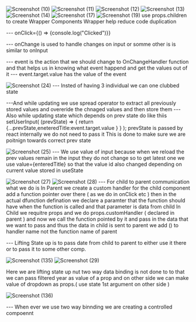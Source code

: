 ![Screenshot (10)](https://user-images.githubusercontent.com/98139553/204858372-f7806202-0afc-4a02-9a03-54cb71a3dbd2.png)
![Screenshot (11)](https://user-images.githubusercontent.com/98139553/204860548-2de19d09-c387-424b-a55a-12fba7f2f12f.png)
![Screenshot (12)](https://user-images.githubusercontent.com/98139553/204861629-92fb98f7-059d-46a5-a085-48f12abebdee.png)
![Screenshot (13)](https://user-images.githubusercontent.com/98139553/204863146-d2d6664d-21a2-441b-a614-5d3247b9c491.png)
![Screenshot (14)](https://user-images.githubusercontent.com/98139553/205218726-46e015f7-cdcd-4304-b44c-9d65ab3f4860.png)
![Screenshot (17)](https://user-images.githubusercontent.com/98139553/205505881-d7e32666-c991-4344-a9d2-a18ccfe2acb0.png)
![Screenshot (19)](https://user-images.githubusercontent.com/98139553/205506144-99a28e4c-e84b-4327-8b9d-002b8328c4f2.png)
 use props.children to create Wrapper Components   Wrapper help reduce code duplication
 
 
 --- onClick={() => {console.log("Clicked")}}
 
--- onChange is used to handle changes on input or somme other is is similar to onInput

--- event is the action that we should change to OnChangeHandler function and that helps us in knowing what event happend and get the values out of it 
--- event.target.value has the value of the event 

![Screenshot (24)](https://user-images.githubusercontent.com/98139553/205678471-3c0a4264-471f-48cf-9449-897149a902a5.png)
--- Insted of having 3 individual we can one clubbed state 

---And while updating we use spread operator to extract all previously stored values and overeride the chnaged values and then store them 
--- Also while updating state which depends on prev state do like thiis 
    setUserInput( (prevState) => { return {...prevState,eneteredTitle:event.target.value } } );
    prevState is passed by react internally we do not need to pass it
    This is done to make sure we are poitnign towards correct prev state
    

![Screenshot (25)](https://user-images.githubusercontent.com/98139553/205679200-baf13dbe-5de0-4537-b9c1-e1b0db56b4a5.png)
--- We use value of input because when we reload the prev values remain in the input they do not change so to get latest one we use value={enteredTitle} so that the value id also changed depending on current value stored in useState

    
![Screenshot (27)](https://user-images.githubusercontent.com/98139553/205702010-ee575a9c-3082-4282-acbb-3c76305d361e.png)
![Screenshot (28)](https://user-images.githubusercontent.com/98139553/205702025-4aec2b95-f18e-46ca-90a0-b7faee81a5ed.png)
--- For child to parent communication what we do is 
    In Parent we create a custom handler for the child component add a function pointer over there ( as we do in onClick etc ) then in the actual dfunction defination     we declare a paramter that the function should have when the function is called and that parameter is data from child
    In Child we requitre props and we do props.customHandler ( declared in parent ) and now we call the function pointed by it and pass in the data that we want to         pass and thus the data in child is sent to parent  we add () to handler name not the function name of parent  
    
    
    
 --- Lifting State up is to pass date from child to parent to either use it there or to pass it to some other comp.   
    

![Screenshot (135)](https://user-images.githubusercontent.com/98139553/205708940-e57d7019-3489-47c3-a8a5-33f6e53d72f5.png)
![Screenshot (29)](https://user-images.githubusercontent.com/98139553/205708966-11d826d1-358e-41b7-b3d3-ab0c038e58e1.png)

Here we are lifting state up nut two way data binding is not done to to that we can pass filtered year as value of a prop and on other side we can make value of dropdown as props.( use state 1st argument on other side )



![Screenshot (136)](https://user-images.githubusercontent.com/98139553/205709513-c1e56506-6a87-4f4e-a1c9-73820d36eac7.png)


--- When ever we use two way binnding we are creating a controlled compoennt
